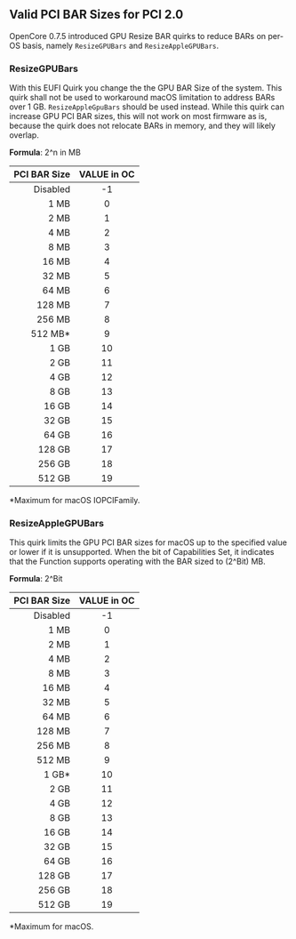 ## Valid PCI BAR Sizes for PCI 2.0
OpenCore 0.7.5 introduced GPU Resize BAR quirks to reduce BARs on per-OS basis, namely `ResizeGPUBars` and `ResizeAppleGPUBars`.

### ResizeGPUBars
With this EUFI Quirk you change the the GPU BAR Size of the system. This quirk shall not be used to workaround macOS limitation to address BARs over 1 GB. `ResizeAppleGpuBars` should be used instead. While this quirk can increase GPU PCI BAR sizes, this will not work on most firmware as is, because the quirk does not relocate BARs in memory, and they will likely overlap.
 
**Formula**: 2^n in MB
  
| PCI BAR Size | VALUE in OC|
|-------------:|:----------:|
| Disabled|-1|
| 1 MB|0|
| 2 MB|1|
| 4 MB|2| 
| 8 MB|3|
| 16 MB|4|
| 32 MB|5|
| 64 MB|6|
| 128 MB|7|
| 256 MB|8|
| 512 MB*|9| 	Maximum for macOS IOPCIFamily.
| 1 GB|10|
| 2 GB|11|
| 4 GB|12|
| 8 GB|13|
| 16 GB|14|
| 32 GB|15|
| 64 GB|16|
| 128 GB|17|
| 256 GB|18|
| 512 GB|19|

*Maximum for macOS IOPCIFamily.

### ResizeAppleGPUBars
This quirk limits the GPU PCI BAR sizes for macOS up to the specified value or lower if it is unsupported. When the bit of Capabilities Set, it indicates that the Function supports
operating with the BAR sized to (2^Bit) MB.

**Formula**: 2^Bit

| PCI BAR Size | VALUE in OC|
|-------------:|:----------:|
| Disabled|-1|
|1 MB|0|
| 2 MB|1|
| 4 MB|2| 
| 8 MB|3|
| 16 MB|4|
| 32 MB|5|
| 64 MB|6|
| 128 MB|7|
| 256 MB|8|
| 512 MB|9|
| 1 GB*|10|
| 2 GB|11|
| 4 GB|12|
| 8 GB|13|
| 16 GB|14|
| 32 GB|15|
| 64 GB|16|
| 128 GB|17|
| 256 GB|18|
| 512 GB|19|

*Maximum for macOS.


